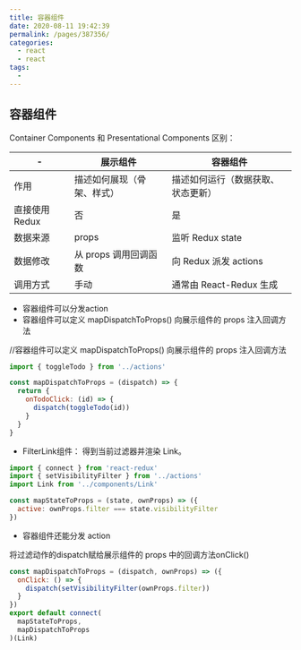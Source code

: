 ```yaml
---
title: 容器组件
date: 2020-08-11 19:42:39
permalink: /pages/387356/
categories: 
  - react
  - react
tags: 
  - 
---
```

## 容器组件

Container Components 和 Presentational Components 区别：

| -             | 展示组件                   | 容器组件                           |
| ------------- | -------------------------- | ---------------------------------- |
| 作用          | 描述如何展现（骨架、样式） | 描述如何运行（数据获取、状态更新） |
| 直接使用Redux | 否                         | 是                                 |
| 数据来源      | props                      | 监听 Redux state                   |
| 数据修改      | 从 props 调用回调函数      | 向 Redux 派发 actions              |
| 调用方式      | 手动                       | 通常由 React-Redux 生成            |

- 容器组件可以分发action
- 容器组件可以定义 mapDispatchToProps() 向展示组件的 props 注入回调方法



//容器组件可以定义 mapDispatchToProps() 向展示组件的 props 注入回调方法

```js
import { toggleTodo } from '../actions'

const mapDispatchToProps = (dispatch) => {
  return {
    onTodoClick: (id) => {
      dispatch(toggleTodo(id))
    }
  }
}
```



- FilterLink组件： 得到当前过滤器并渲染 Link。

```js
import { connect } from 'react-redux'
import { setVisibilityFilter } from '../actions'
import Link from '../components/Link'

const mapStateToProps = (state, ownProps) => ({
  active: ownProps.filter === state.visibilityFilter
})
```





- 容器组件还能分发 action

将过滤动作的dispatch赋给展示组件的 props 中的回调方法onClick()

```js
const mapDispatchToProps = (dispatch, ownProps) => ({
  onClick: () => {
    dispatch(setVisibilityFilter(ownProps.filter))
  }
})
export default connect(
  mapStateToProps,
  mapDispatchToProps
)(Link)
```



